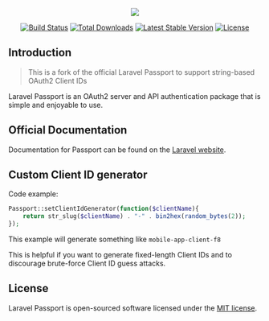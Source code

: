 <p align="center"><img src="https://laravel.com/assets/img/components/logo-passport.svg"></p>

<p align="center">
<a href="https://travis-ci.org/laravel/passport"><img src="https://travis-ci.org/laravel/passport.svg" alt="Build Status"></a>
<a href="https://packagist.org/packages/laravel/passport"><img src="https://poser.pugx.org/laravel/passport/d/total.svg" alt="Total Downloads"></a>
<a href="https://packagist.org/packages/laravel/passport"><img src="https://poser.pugx.org/laravel/passport/v/stable.svg" alt="Latest Stable Version"></a>
<a href="https://packagist.org/packages/laravel/passport"><img src="https://poser.pugx.org/laravel/passport/license.svg" alt="License"></a>
</p>

## Introduction
> This is a fork of the official Laravel Passport to support string-based OAuth2 Client IDs

Laravel Passport is an OAuth2 server and API authentication package that is simple and enjoyable to use.

## Official Documentation

Documentation for Passport can be found on the [Laravel website](http://laravel.com/docs/master/passport).

## Custom Client ID generator
Code example:
```php
Passport::setClientIdGenerator(function($clientName){
    return str_slug($clientName) . "-" . bin2hex(random_bytes(2));
});
```

This example will generate something like `mobile-app-client-f8`

This is helpful if you want to generate fixed-length Client IDs and to discourage brute-force Client ID guess attacks.


## License

Laravel Passport is open-sourced software licensed under the [MIT license](http://opensource.org/licenses/MIT).
